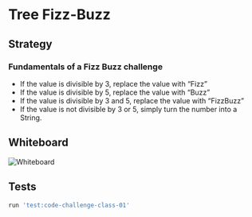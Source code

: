 # Tree Fizz-Buzz

## Strategy

### Fundamentals of a Fizz Buzz challenge

- If the value is divisible by 3, replace the value with “Fizz”
- If the value is divisible by 5, replace the value with “Buzz”
- If the value is divisible by 3 and 5, replace the value with “FizzBuzz”
- If the value is not divisible by 3 or 5, simply turn the number into a String.

## Whiteboard

![Whiteboard](docs/images/whiteboard.jpg)

## Tests

``` bash
run 'test:code-challenge-class-01'
```
